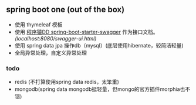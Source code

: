 ## spring boot one (out of the box)

* 使用 thymeleaf 模板
* 使用 [程序猿DD spring-boot-starter-swagger](https://github.com/dyc87112/spring-boot-starter-swagger) 作为接口文档。*(localhost:8080/swagger-ui.html)*
* 使用 spring data jpa 操作db（mysql）(底层使用hibernate，较简洁轻量)
* 全局异常处理，自定义异常处理

### todo
* redis (不打算使用spring data redis，太笨重)
* mongodb(spring data mongodb挺轻量，但mongo的官方插件morphia也不错)
